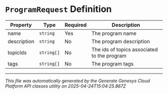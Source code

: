 # `ProgramRequest` Definition

| Property | Type | Required | Description |
|----------|------|----------|-------------|
| name | `string` | Yes | The program name |
| description | `string` | No | The program description |
| topicIds | `string[]` | No | The ids of topics associated to the program |
| tags | `string[]` | No | The program tags |

---

*This file was automatically generated by the Generate Genesys Cloud Platform API classes utility on 2025-04-24T15:04:25.867Z*